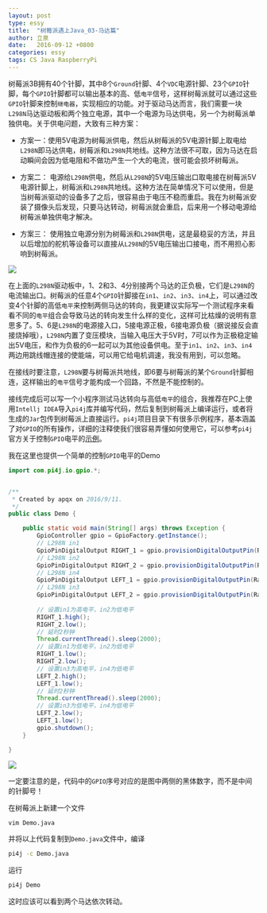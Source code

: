 ```yaml
---
layout: post
type: essy
title:  "树莓派遇上Java_03-马达篇"
author: 立泉
date:   2016-09-12 +0800
categories: essy
tags: CS Java RaspberryPi
---
```


树莓派3B拥有40个针脚，其中8个`Ground`针脚、4个`VDC`电源针脚、23个`GPIO`针脚，每个`GPIO`针脚都可以输出基本的高、低`电平`信号，这样树莓派就可以通过这些`GPIO`针脚来控制`继电器`，实现相应的功能。对于驱动马达而言，我们需要一块`L298N`马达驱动板和两个独立电源，其中一个电源为马达供电，另一个为树莓派单独供电。关于供电问题，大致有三种方案：

* 方案一：使用5V电源为树莓派供电，然后从树莓派的5V电源针脚上取电给`L298N`即马达供电，树莓派和`L298N`共地线。这种方法很不可取，因为马达在启动瞬间会因为低电阻和不做功产生一个大的电流，很可能会损坏树莓派。

* 方案二：
电源给`L298N`供电，然后从`L298N`的5V电压输出口取电接在树莓派5V电源针脚上，树莓派和`L298N`共地线。这种方法在简单情况下可以使用，但是当树莓派驱动的设备多了之后，很容易由于电压不稳而重启。我在为树莓派安装了摄像头后发现，只要马达转动，树莓派就会重启，后来用一个移动电源给树莓派单独供电才解决。

* 方案三：
使用独立电源分别为树莓派和`L298N`供电，这是最稳妥的方法，并且以后增加的舵机等设备可以直接从`L298N`的5V电压输出口接电，而不用担心影响到树莓派。

![](https://apqx.oss-cn-hangzhou.aliyuncs.com/blog/pic/l298n.jpg)

在上面的`L298N`驱动板中，1、2和3、4分别接两个马达的正负极，它们是`L298N`的电流输出口。树莓派的任意4个`GPIO`针脚接在`in1`、`in2`、`in3`、`in4`上，可以通过改变4个针脚的高低`电平`来控制两侧马达的转向，我更建议实际写一个测试程序来看看不同的`电平`组合会导致马达的转向发生什么样的变化，这样可比枯燥的说明有意思多了。5、6是`L298N`的电源接入口，5接电源正极，6接电源负极（据说接反会直接烧掉哦），`L298N`内置了变压模块，当输入电压大于5V时，7可以作为正极稳定输出5V电压，和作为负极的6一起可以为其他设备供电。至于`in1`、`in2`、`in3`、`in4`两边用跳线帽连接的使能端，可以用它给电机调速，我没有用到，可以忽略。

在接线时要注意，`L298N`要与树莓派共地线，即6要与树莓派的某个`Ground`针脚相连，这样输出的`电平`信号才能构成一个回路，不然是不能控制的。

接线完成后可以写一个小程序测试马达转向与高低`电平`的组合，我推荐在PC上使用`Intellj IDEA`导入`pi4j`库并编写代码，然后复制到树莓派上编译运行，或者将生成的`Jar`包传到树莓派上直接运行。`pi4j`项目目录下有很多示例程序，基本涵盖了对`GPIO`的所有操作，详细的注释使我们很容易弄懂如何使用它，可以参考`pi4j`官方关于控制`GPIO`电平的[示例](http://pi4j.com/example/control.html)。

我在这里也提供一个简单的控制`GPIO`电平的Demo

```java
import com.pi4j.io.gpio.*;


/**
 * Created by apqx on 2016/9/11.
 */
public class Demo {

    public static void main(String[] args) throws Exception {
        GpioController gpio = GpioFactory.getInstance();
        // L298N in1
        GpioPinDigitalOutput RIGHT_1 = gpio.provisionDigitalOutputPin(RaspiPin.GPIO_00, "right_1", PinState.LOW);
        // L298N in2
        GpioPinDigitalOutput RIGHT_2 = gpio.provisionDigitalOutputPin(RaspiPin.GPIO_02, "right_2", PinState.LOW);
        // L298N in4
        GpioPinDigitalOutput LEFT_1 = gpio.provisionDigitalOutputPin(RaspiPin.GPIO_04, "left_1", PinState.LOW);
        // L298N in3
        GpioPinDigitalOutput LEFT_2 = gpio.provisionDigitalOutputPin(RaspiPin.GPIO_03, "left_2", PinState.LOW);
        
        // 设置in1为高电平，in2为低电平
        RIGHT_1.high();
        RIGHT_2.low();
        // 延时2秒钟
        Thread.currentThread().sleep(2000);
        // 设置in1为低电平，in2为低电平
        RIGHT_1.low();
        RIGHT_2.low();
        // 设置in3为高电平，in4为低电平
        LEFT_2.high();
        LEFT_1.low();
        // 延时2秒钟
        Thread.currentThread().sleep(2000);
        // 设置in3为低电平，in4为低电平
        LEFT_2.low();
        LEFT_1.low();
        gpio.shutdown();
    }

}
```               
![](https://apqx.oss-cn-hangzhou.aliyuncs.com/blog/pic/j8header-2b.png)

一定要注意的是，代码中的`GPIO`序号对应的是图中两侧的黑体数字，而不是中间的针脚号！

在树莓派上新建一个文件

```sh
vim Demo.java
```

并将以上代码复制到`Demo.java`文件中，编译

```sh
pi4j -c Demo.java
```

运行

```sh
pi4j Demo
```

这时应该可以看到两个马达依次转动。